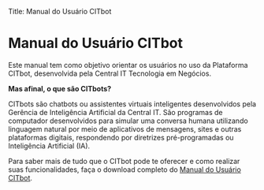 Title: Manual do Usuário CITbot

# Manual do Usuário CITbot

Este manual tem como objetivo orientar os usuários no uso da Plataforma CITbot, desenvolvida pela Central IT Tecnologia em Negócios.

**Mas afinal, o que são CITbots?**

CITbots são chatbots ou assistentes virtuais inteligentes desenvolvidos pela Gerência de Inteligência Artificial da Central IT. São programas de computador desenvolvidos para simular uma conversa humana utilizando linguagem natural por meio de aplicativos de mensagens, sites e outras plataformas digitais, respondendo por diretrizes pré-programadas ou Inteligência Artificial (IA).

Para saber mais de tudo que o CITbot pode te oferecer e como realizar suas funcionalidades, faça o download completo do [Manual do Usuário CITbot][1].






[1]:/pt-br/citdocs/Manual_do_usuário_Plataforma_CITbot.pdf
